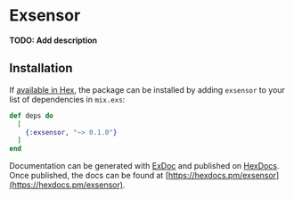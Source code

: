 # Exsensor

**TODO: Add description**

## Installation

If [available in Hex](https://hex.pm/docs/publish), the package can be installed
by adding `exsensor` to your list of dependencies in `mix.exs`:

```elixir
def deps do
  [
    {:exsensor, "~> 0.1.0"}
  ]
end
```

Documentation can be generated with [ExDoc](https://github.com/elixir-lang/ex_doc)
and published on [HexDocs](https://hexdocs.pm). Once published, the docs can
be found at [https://hexdocs.pm/exsensor](https://hexdocs.pm/exsensor).

